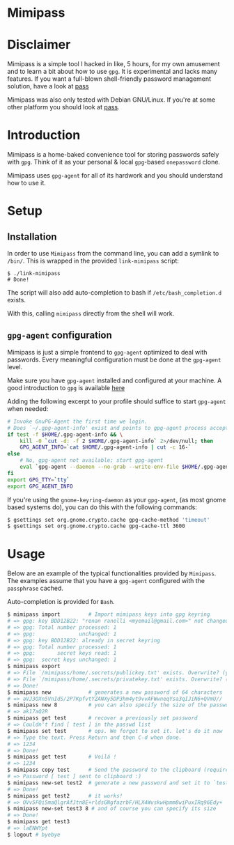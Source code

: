 Mimipass
========

# Disclaimer

Mimipass is a simple tool I hacked in like, 5 hours, for my own amusement and to
learn a bit about how to use `gpg`. It is experimental and lacks many features. If
you want a full-blown shell-friendly password management solution, have a look
at [pass](http://www.passwordstore.org/)

Mimipass was also only tested with Debian GNU/Linux. If you're at some other
platform you should look at [pass](http://www.passwordstore.org/).

# Introduction

Mimipass is a home-baked convenience tool for storing passwords safely with
`gpg`. Think of it as your personal & local `gpg`-based `onepassword` clone.

Mimipass uses `gpg-agent` for all of its hardwork and you should understand how to
use it.

# Setup

## Installation

In order to use `Mimipass` from the command line, you can add a symlink to
`/bin/`. This is wrapped in the provided `link-mimipass` script:

```
$ ./link-mimipass
# Done!
```

The script will also add auto-completion to bash if `/etc/bash_completion.d`
exists.

With this, calling `mimipass` directly from the shell will work.

## `gpg-agent` configuration

Mimipass is just a simple frontend to `gpg-agent` optimized to deal with
passwords. Every meaningful configuration must be done at the `gpg-agent` level.

Make sure you have `gpg-agent` installed and configured at your machine. A good
introduction to `gpg` is available
[here](http://www.ianatkinson.net/computing/gnupg.htm)

Adding the following excerpt to your profile should suffice to start `gpg-agent`
when needed:

```sh
# Invoke GnuPG-Agent the first time we login.
# Does `~/.gpg-agent-info' exist and points to gpg-agent process accepting signals?
if test -f $HOME/.gpg-agent-info && \
    kill -0 `cut -d: -f 2 $HOME/.gpg-agent-info` 2>/dev/null; then
    GPG_AGENT_INFO=`cat $HOME/.gpg-agent-info | cut -c 16-`
else
    # No, gpg-agent not available; start gpg-agent
    eval `gpg-agent --daemon --no-grab --write-env-file $HOME/.gpg-agent-info`
fi
export GPG_TTY=`tty`
export GPG_AGENT_INFO
```

If you're using the `gnome-keyring-daemon` as your `gpg-agent`, (as most gnome
based systems do), you can do this with the following commands:

```sh
$ gsettings set org.gnome.crypto.cache gpg-cache-method 'timeout'
$ gsettings set org.gnome.crypto.cache gpg-cache-ttl 3600
```

# Usage

Below are an example of the typical functionalities provided by `Mimipass`. The
examples assume that you have a `gpg-agent` configured with the `passphrase`
cached.

Auto-completion is provided for `Bash`.

```sh
$ mimipass import         # Import mimipass keys into gpg keyring
# => gpg: key BDD12B22: "renan ranelli <myemail@gmail.com>" not changed
# => gpg: Total number processed: 1
# => gpg:              unchanged: 1
# => gpg: key BDD12B22: already in secret keyring
# => gpg: Total number processed: 1
# => gpg:       secret keys read: 1
# => gpg:  secret keys unchanged: 1
$ mimipass export
# => File `/mimipass/home/.secrets/publickey.txt' exists. Overwrite? (y/N) y
# => File `/mimipass/home/.secrets/privatekey.txt' exists. Overwrite? (y/N) y
# => Done!
$ mimipass new            # generates a new password of 64 characters
# => aVJ3OXn5VnIdS/2P7KpfvtYZANXy5DP3hm4yt9vvAFWwneqYsa3qIJiN6+QVmU//
$ mimipass new 8          # you can also specify the size of the password
# => ak17aQ2R
$ mimipass get test       # recover a previously set password
# => Couldn't find [ test ] in the passwd list
$ mimipass set test       # ops. We forgot to set it. let's do it now
# => Type the text. Press Return and then C-d when done.
# => 1234
# => Done!
$ mimipass get test       # Voilá !
# => 1234
$ mimipass copy test      # Send the password to the clipboard (requires xclip)
# => Password [ test ] sent to clipboard :)
$ mimipass new-set test2  # generate a new password and set it to `test2`
# => Done!
$ mimipass get test2      # it works!
# => OVv5FQi5maQlgrAfJtn8E+rldsGNgfazrbF/HLX4WvskwHpmm8wiPuxIRq96Edy+
$ mimipass new-set test3 8 # and of course you can specify its size
# => Done!
$ mimipass get test3
# => laENWYpt
$ logout # byebye
```
